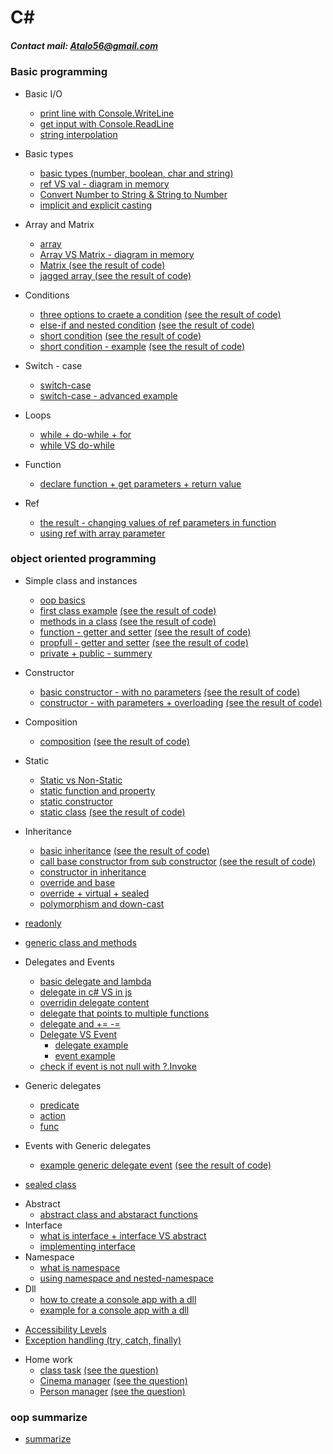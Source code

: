 # C#
##### Contact mail: Atalo56@gmail.com

### Basic programming
+ Basic I/O
  * [print line with Console.WriteLine](https://github.com/AtaloAbeje/Csharp/tree/master/Day%2001%20-%2021.10.2018/00_MyFirstSln/MyFirstProj)
  * [get input with Console.ReadLine](https://github.com/AtaloAbeje/Csharp/tree/master/Day%2001%20-%2021.10.2018/02_readValue/readValue)
  * [string interpolation](https://github.com/AtaloAbeje/Csharp/tree/master/Day%2002%20-%2029.10.2018/05_String%20Interpolation/String%20Interpolation)
+ Basic types
  * [basic types (number, boolean, char and string)](https://github.com/AtaloAbeje/Csharp/tree/master/Day%2001%20-%2021.10.2018/01_VarTypes/VarTypes)
  * [ref VS val - diagram in memory](https://github.com/AtaloAbeje/Csharp/blob/master/Day%2001%20-%2021.10.2018/ref%20vs%20val.png)
  * [Convert Number to String & String to Number](https://github.com/AtaloAbeje/Csharp/tree/master/Day%2002%20-%2029.10.2018/00_ConvertFromString/ConvertFromString)
  * [implicit and explicit casting](https://github.com/AtaloAbeje/Csharp/tree/master/Day%2002%20-%2029.10.2018/01_Casting/Casting)
+ Array and Matrix
  * [array](https://github.com/AtaloAbeje/Csharp/tree/master/Day%2002%20-%2029.10.2018/03_Arrays)
  * [Array VS Matrix - diagram in memory](https://github.com/AtaloAbeje/Csharp/blob/master/Day%2003%20-%2005.11.2018/memory_snapshot_1.png)
  * [Matrix (see the result of code)](https://github.com/AtaloAbeje/Csharp/tree/master/Day%2003%20-%2005.11.2018/00_Matrix)
  * [jagged array (see the result of code)](https://github.com/AtaloAbeje/Csharp/tree/master/Day%2003%20-%2005.11.2018/01_jugged%20array)
+ Conditions
  * [three options to craete a condition](https://github.com/AtaloAbeje/Csharp/tree/master/Day%2004%20-%2012.11.2018/00_Conditions/00_Conditions) [(see the result of code)](https://github.com/AtaloAbeje/Csharp/blob/master/Day%2004%20-%2012.11.2018/00_Conditions/result.png)
  * [else-if and nested condition](https://github.com/AtaloAbeje/Csharp/blob/master/Day%2004%20-%2012.11.2018/01_nested%20conduition/01_nested%20conduition/Program.cs) [(see the result of code)](https://github.com/AtaloAbeje/Csharp/blob/master/Day%2004%20-%2012.11.2018/01_nested%20conduition/result.png)
  * [short condition](https://github.com/AtaloAbeje/Csharp/blob/master/Day%2004%20-%2012.11.2018/02_Short%20Condition/02_Short%20Condition/Program.cs) [(see the result of code)](https://github.com/AtaloAbeje/Csharp/blob/master/Day%2004%20-%2012.11.2018/02_Short%20Condition/result.png)
  * [short condition - example](https://github.com/AtaloAbeje/Csharp/blob/master/Day%2004%20-%2012.11.2018/03_short%20condition%20-%20example/03_short%20condition%20-%20example/Program.cs) [(see the result of code)](https://github.com/AtaloAbeje/Csharp/blob/master/Day%2004%20-%2012.11.2018/03_short%20condition%20-%20example/result.png)

+ Switch - case
   * [switch-case](https://github.com/AtaloAbeje/Csharp/tree/master/Day%2004%20-%2012.11.2018/04_switch%20case/04_switch%20case)
   * [switch-case - advanced example](https://github.com/AtaloAbeje/Csharp/tree/master/Day%2004%20-%2012.11.2018/05_switch%20case%20-%20for%20grades/05_switch%20case%20-%20for%20grades)

+ Loops
   * [while + do-while + for](https://github.com/AtaloAbeje/Csharp/tree/master/Day%2004%20-%2012.11.2018/06_loops/06_loops)
   * [while VS do-while](https://github.com/AtaloAbeje/Csharp/tree/master/Day%2004%20-%2012.11.2018/07_while%20VS%20do-while/07_while%20VS%20do-while)
+ Function
   * [declare function + get parameters + return value](https://github.com/AtaloAbeje/Csharp/tree/master/Day%2004%20-%2012.11.2018/08_functions/08_functions)
+ Ref
   * [the result - changing values of ref parameters in function](https://github.com/AtaloAbeje/Csharp/tree/master/Day%2004%20-%2012.11.2018/09_ref%20problem/09_ref%20problem)
   * [using ref with array parameter](https://github.com/AtaloAbeje/Csharp/tree/master/Day%2004%20-%2012.11.2018/10_ref/10_ref)
   
### object oriented programming
+ Simple class and instances
   * [oop basics](https://github.com/AtaloAbeje/Csharp/blob/master/Day%2004%20-%2012.11.2018/oop%20basics.docx)
   * [first class example](https://github.com/AtaloAbeje/Csharp/tree/master/Day%2004%20-%2012.11.2018/12_first%20class%20example/12_first%20class%20example) [(see the result of code)](https://github.com/AtaloAbeje/Csharp/blob/master/Day%2004%20-%2012.11.2018/12_first%20class%20example/result.png)
   * [methods in a class](https://github.com/AtaloAbeje/Csharp/tree/master/Day%2004%20-%2012.11.2018/13_class%20and%20method/13_class%20and%20method) [(see the result of code)](https://github.com/AtaloAbeje/Csharp/blob/master/Day%2004%20-%2012.11.2018/13_class%20and%20method/result.png)
   * [function - getter and setter](https://github.com/AtaloAbeje/Csharp/tree/master/Day%2005%20-%2019.11.2018/00_accesss/00_accesss) [(see the result of code)](https://github.com/AtaloAbeje/Csharp/blob/master/Day%2005%20-%2019.11.2018/00_accesss/result.png)
   * [propfull - getter and setter](https://github.com/AtaloAbeje/Csharp/tree/master/Day%2005%20-%2019.11.2018/01_propfull/00_accesss) [(see the result of code)](https://github.com/AtaloAbeje/Csharp/blob/master/Day%2005%20-%2019.11.2018/01_propfull/result.png)
   * [private + public - summery](https://github.com/AtaloAbeje/Csharp/blob/master/Day%2005%20-%2019.11.2018/private%20%2B%20public%20-%20summery.pdf)
   
+ Constructor
   * [basic constructor - with no parameters](https://github.com/AtaloAbeje/Csharp/tree/master/Day%2006%20-%2026.11.2018/00_constructor/00_constructor) [(see the result of code)](https://github.com/AtaloAbeje/Csharp/blob/master/Day%2006%20-%2026.11.2018/00_constructor/result.png)
   * [constructor - with parameters + overloading](https://github.com/AtaloAbeje/Csharp/tree/master/Day%2006%20-%2026.11.2018/01_constructor%20with%20parameters/01_constructor%20with%20parameters) [(see the result of code)](https://github.com/AtaloAbeje/Csharp/blob/master/Day%2006%20-%2026.11.2018/01_constructor%20with%20parameters/result.png)
+ Composition
   * [composition](https://github.com/AtaloAbeje/Csharp/tree/master/Day%2006%20-%2026.11.2018/02_composition/02_composition) [(see the result of code)](https://github.com/AtaloAbeje/Csharp/blob/master/Day%2006%20-%2026.11.2018/02_composition/result.png)
+ Static
   * [Static vs Non-Static](https://github.com/AtaloAbeje/Csharp/tree/master/Day%2008%20-%2017.12.2018/00_static)
   * [static function and property](https://github.com/AtaloAbeje/Csharp/tree/master/Day%2008%20-%2017.12.2018/00_static/00_static)
   * [static constructor](https://github.com/AtaloAbeje/Csharp/tree/master/Day%2008%20-%2017.12.2018/01_static%20constructor/01_static%20constructor)
   * [static class](https://github.com/AtaloAbeje/Csharp/tree/master/Day%2008%20-%2017.12.2018/02_static%20class/02_static%20class) [(see the result of code)](https://github.com/AtaloAbeje/Csharp/blob/master/Day%2008%20-%2017.12.2018/02_static%20class/result.png)

+ Inheritance
   * [basic inheritance](https://github.com/AtaloAbeje/Csharp/tree/master/Day%2008%20-%2017.12.2018/03_inheritance/03_inheritance) [(see the result of code)](https://github.com/AtaloAbeje/Csharp/blob/master/Day%2008%20-%2017.12.2018/03_inheritance/result.png)
   * [call base constructor from sub constructor](https://github.com/AtaloAbeje/Csharp/tree/master/Day%2008%20-%2017.12.2018/04_inheritance/03_inheritance) [(see the result of code)](https://github.com/AtaloAbeje/Csharp/blob/master/Day%2008%20-%2017.12.2018/04_inheritance/result.png)
   * [constructor in inheritance](https://github.com/AtaloAbeje/Csharp/blob/master/Day%2008%20-%2017.12.2018/Constructor%20in%20inheritance.md)
   * [override and base](https://github.com/AtaloAbeje/Csharp/blob/master/Day%2008%20-%2017.12.2018/override%20and%20base.md)
   * [override + virtual + sealed](https://github.com/AtaloAbeje/Csharp/blob/master/Day%2009%20-%2024.12.2018/01_Override.md)
   * [polymorphism and down-cast](https://github.com/AtaloAbeje/Csharp/blob/master/Day%2008%20-%2017.12.2018/polymorphism%20and%20down-cast.md)

* [readonly](https://github.com/AtaloAbeje/Csharp/blob/master/Day%2009%20-%2024.12.2018/01_Override.md)

* [generic class and methods](https://github.com/AtaloAbeje/Csharp/blob/master/Day%2009%20-%2024.12.2018/02_Generic.md)

+ Delegates and Events
   * [basic delegate and lambda](https://github.com/AtaloAbeje/Csharp/blob/master/Day%2010%20-%2031.12.2018/02_Delegates/Program.cs)
   * [delegate in c# VS in js](https://github.com/AtaloAbeje/Csharp/tree/master/Day%2010%20-%2031.12.2018/01_function%20var%20-%20in%20c%23%20and%20in%20javascript)
   * [overridin delegate content](https://github.com/AtaloAbeje/Csharp/blob/master/Day%2010%20-%2031.12.2018/03_Delegates/Program.cs)
   * [delegate that points to multiple functions](https://github.com/AtaloAbeje/Csharp/blob/master/Day%2010%20-%2031.12.2018/04_Delegates/Program.cs)
   * [delegate and += -=](https://github.com/AtaloAbeje/Csharp/blob/master/Day%2010%20-%2031.12.2018/05_Delegates/Program.cs)
   * [Delegate VS Event](https://github.com/AtaloAbeje/Csharp/tree/master/Day%2010%20-%2031.12.2018/06_event%20vs%20delegate)
        * [delegate example](https://github.com/AtaloAbeje/Csharp/blob/master/Day%2010%20-%2031.12.2018/06_event%20vs%20delegate/00_delegate/Program.cs)
        * [event example](https://github.com/AtaloAbeje/Csharp/blob/master/Day%2010%20-%2031.12.2018/06_event%20vs%20delegate/01_event/Program.cs)
   * [check if event is not null with ?.Invoke](https://github.com/AtaloAbeje/Csharp/blob/master/Day%2010%20-%2031.12.2018/07_handle%20null%20event/Program.cs)

+ Generic delegates
    * [predicate](https://github.com/AtaloAbeje/Csharp/blob/master/Day%2010%20-%2031.12.2018/08_generic%20delegates/01_Peredicate/Program.cs)
    * [action](https://github.com/AtaloAbeje/Csharp/blob/master/Day%2010%20-%2031.12.2018/08_generic%20delegates/02_Action/Program.cs)
    * [func](https://github.com/AtaloAbeje/Csharp/blob/master/Day%2010%20-%2031.12.2018/08_generic%20delegates/03_Func/Program.cs)
+ Events with Generic delegates
    * [example generic delegate event](https://github.com/AtaloAbeje/Csharp/blob/master/Day%2010%20-%2031.12.2018/09_example%20of%20car%20and%20generic%20delegate%20event/program.cs) [(see the result of code)](https://github.com/AtaloAbeje/Csharp/blob/master/Day%2010%20-%2031.12.2018/09_example%20of%20car%20and%20generic%20delegate%20event/result.png)

* [sealed class](https://github.com/AtaloAbeje/Csharp/tree/master/Day%2012%20-%2014.01.2019/00_sealed%20class)
+ Abstract
    * [abstract class and abstaract functions](https://github.com/AtaloAbeje/Csharp/tree/master/Day%2012%20-%2014.01.2019/01_abstract%20class)
+ Interface
    * [what is interface + interface VS abstract](https://github.com/AtaloAbeje/Csharp/blob/master/Day%2012%20-%2014.01.2019/03_interface/03_interface.pdf)
    * [implementing interface](https://github.com/AtaloAbeje/Csharp/tree/master/Day%2012%20-%2014.01.2019/03_interface)
+ Namespace
    * [what is namespace](https://github.com/AtaloAbeje/Csharp/tree/master/Day%2012%20-%2014.01.2019/05_namespace)
    * [using namespace and nested-namespace](https://github.com/AtaloAbeje/Csharp/tree/master/Day%2012%20-%2014.01.2019/05_namespace/00_namespace/00_namespace)
+ Dll
    * [how to create a console app with a dll](https://github.com/AtaloAbeje/Csharp/tree/master/Day%2012%20-%2014.01.2019/06_DLL/00_example)
    * [example for a console app with a dll](https://github.com/AtaloAbeje/Csharp/tree/master/Day%2012%20-%2014.01.2019/06_DLL/00_example/example)

* [Accessibility Levels](https://github.com/AtaloAbeje/Csharp/blob/master/Day%2012%20-%2014.01.2019/07_Access%20modifiers/Accessibility%20Levels.pdf)
* [Exception handling (try, catch, finally)](https://github.com/AtaloAbeje/Csharp/tree/master/Day%2012%20-%2014.01.2019/08_error%20handling)

+ Home work
  * [class task](https://github.com/AtaloAbeje/Csharp/tree/master/Home_work/Class%20Task/class_task_solution/class_task_24_12) [(see the question)](https://github.com/AtaloAbeje/Csharp/blob/master/Home_work/Class%20Task/class%20task.pdf)
  * [Cinema manager](https://github.com/AtaloAbeje/Csharp/tree/master/Home_work/ClassTask_10_12_18%20-%20CinemaManager/Q2%20-%20result) [(see the question)](https://github.com/AtaloAbeje/Csharp/blob/master/Home_work/ClassTask_10_12_18%20-%20CinemaManager/OPP%20-%20Q.png)
  * [Person manager](https://github.com/AtaloAbeje/Csharp/tree/master/Home_work/ClassTask_10_12_18%20-%20Person/Q1%20-%20result) [(see the question)](https://github.com/AtaloAbeje/Csharp/blob/master/Home_work/ClassTask_10_12_18%20-%20Person/OPP%20-%20Q.png)
### oop summarize
* [summarize](https://github.com/AtaloAbeje/Csharp/blob/master/Day%2012%20-%2014.01.2019/oop%20-%20full%20overview.pdf)
  
